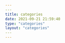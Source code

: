 ```yaml
---
​---
title: categories
date: 2021-09-21 21:59:40
type: "categories"
layout: "categories"
​---
---
```



